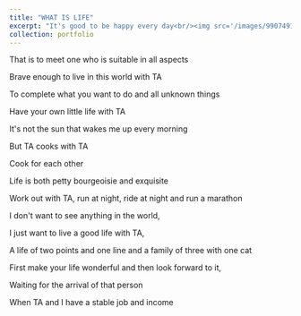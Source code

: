 ```yaml
---
title: "WHAT IS LIFE"
excerpt: "It's good to be happy every day<br/><img src='/images/99074911_p0_master1200.jpeg'>"
collection: portfolio
---
```

That is to meet one who is suitable in all aspects

Brave enough to live in this world with TA

To complete what you want to do and all unknown things

Have your own little life with TA

It's not the sun that wakes me up every morning

But TA cooks with TA

Cook for each other

Life is both petty bourgeoisie and exquisite

Work out with TA, run at night, ride at night and run a marathon

I don't want to see anything in the world,

I just want to live a good life with TA,

A life of two points and one line and a family of three with one cat

First make your life wonderful and then look forward to it,

Waiting for the arrival of that person

When TA and I have a stable job and income
